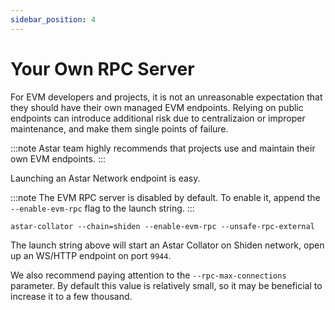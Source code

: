 ```yaml
---
sidebar_position: 4
---
```

# Your Own RPC Server

For EVM developers and projects, it is not an unreasonable expectation that they should have their own managed EVM endpoints. Relying on public endpoints can introduce additional risk due to centralizaion or improper maintenance, and make them single points of failure.

:::note
Astar team highly recommends that projects use and maintain their own EVM endpoints.
:::

Launching an Astar Network endpoint is easy.

:::note
The EVM RPC server is disabled by default. To enable it, append the `--enable-evm-rpc` flag to the launch string.
:::

```
astar-collator --chain=shiden --enable-evm-rpc --unsafe-rpc-external
```

The launch string above will start an Astar Collator on Shiden network, open up an WS/HTTP endpoint on port `9944`.

We also recommend paying attention to the `--rpc-max-connections` parameter. By default this value is relatively small, so it may be beneficial to increase it to a few thousand.